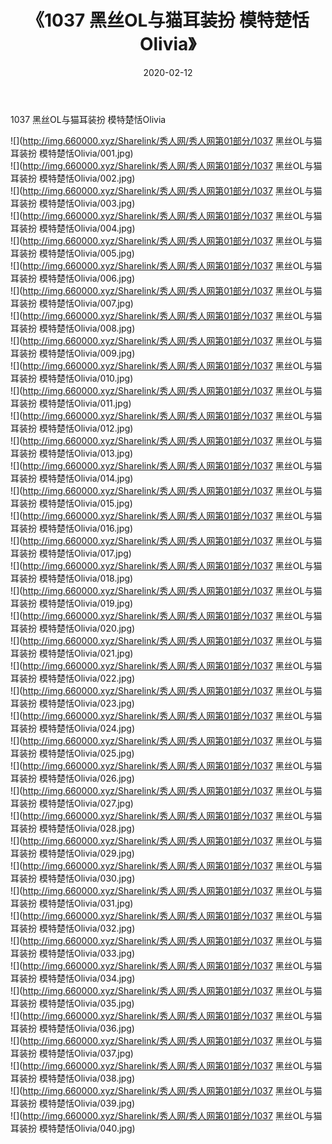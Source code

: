 ﻿---
layout: post
title:  《1037 黑丝OL与猫耳装扮 模特楚恬Olivia》
date:   2020-02-12
img: http://img.660000.xyz/Sharelink/秀人网/秀人网第01部分/1037 黑丝OL与猫耳装扮 模特楚恬Olivia/000.jpg
categories: [美女, 清纯, 唯美]
---

1037 黑丝OL与猫耳装扮 模特楚恬Olivia

  ![](http://img.660000.xyz/Sharelink/秀人网/秀人网第01部分/1037 黑丝OL与猫耳装扮 模特楚恬Olivia/001.jpg) <br> ![](http://img.660000.xyz/Sharelink/秀人网/秀人网第01部分/1037 黑丝OL与猫耳装扮 模特楚恬Olivia/002.jpg) <br> ![](http://img.660000.xyz/Sharelink/秀人网/秀人网第01部分/1037 黑丝OL与猫耳装扮 模特楚恬Olivia/003.jpg) <br> ![](http://img.660000.xyz/Sharelink/秀人网/秀人网第01部分/1037 黑丝OL与猫耳装扮 模特楚恬Olivia/004.jpg) <br> ![](http://img.660000.xyz/Sharelink/秀人网/秀人网第01部分/1037 黑丝OL与猫耳装扮 模特楚恬Olivia/005.jpg) <br> ![](http://img.660000.xyz/Sharelink/秀人网/秀人网第01部分/1037 黑丝OL与猫耳装扮 模特楚恬Olivia/006.jpg) <br> ![](http://img.660000.xyz/Sharelink/秀人网/秀人网第01部分/1037 黑丝OL与猫耳装扮 模特楚恬Olivia/007.jpg) <br> ![](http://img.660000.xyz/Sharelink/秀人网/秀人网第01部分/1037 黑丝OL与猫耳装扮 模特楚恬Olivia/008.jpg) <br> ![](http://img.660000.xyz/Sharelink/秀人网/秀人网第01部分/1037 黑丝OL与猫耳装扮 模特楚恬Olivia/009.jpg) <br> ![](http://img.660000.xyz/Sharelink/秀人网/秀人网第01部分/1037 黑丝OL与猫耳装扮 模特楚恬Olivia/010.jpg) <br> ![](http://img.660000.xyz/Sharelink/秀人网/秀人网第01部分/1037 黑丝OL与猫耳装扮 模特楚恬Olivia/011.jpg) <br> ![](http://img.660000.xyz/Sharelink/秀人网/秀人网第01部分/1037 黑丝OL与猫耳装扮 模特楚恬Olivia/012.jpg) <br> ![](http://img.660000.xyz/Sharelink/秀人网/秀人网第01部分/1037 黑丝OL与猫耳装扮 模特楚恬Olivia/013.jpg) <br> ![](http://img.660000.xyz/Sharelink/秀人网/秀人网第01部分/1037 黑丝OL与猫耳装扮 模特楚恬Olivia/014.jpg) <br> ![](http://img.660000.xyz/Sharelink/秀人网/秀人网第01部分/1037 黑丝OL与猫耳装扮 模特楚恬Olivia/015.jpg) <br> ![](http://img.660000.xyz/Sharelink/秀人网/秀人网第01部分/1037 黑丝OL与猫耳装扮 模特楚恬Olivia/016.jpg) <br> ![](http://img.660000.xyz/Sharelink/秀人网/秀人网第01部分/1037 黑丝OL与猫耳装扮 模特楚恬Olivia/017.jpg) <br> ![](http://img.660000.xyz/Sharelink/秀人网/秀人网第01部分/1037 黑丝OL与猫耳装扮 模特楚恬Olivia/018.jpg) <br> ![](http://img.660000.xyz/Sharelink/秀人网/秀人网第01部分/1037 黑丝OL与猫耳装扮 模特楚恬Olivia/019.jpg) <br> ![](http://img.660000.xyz/Sharelink/秀人网/秀人网第01部分/1037 黑丝OL与猫耳装扮 模特楚恬Olivia/020.jpg) <br> ![](http://img.660000.xyz/Sharelink/秀人网/秀人网第01部分/1037 黑丝OL与猫耳装扮 模特楚恬Olivia/021.jpg) <br> ![](http://img.660000.xyz/Sharelink/秀人网/秀人网第01部分/1037 黑丝OL与猫耳装扮 模特楚恬Olivia/022.jpg) <br> ![](http://img.660000.xyz/Sharelink/秀人网/秀人网第01部分/1037 黑丝OL与猫耳装扮 模特楚恬Olivia/023.jpg) <br> ![](http://img.660000.xyz/Sharelink/秀人网/秀人网第01部分/1037 黑丝OL与猫耳装扮 模特楚恬Olivia/024.jpg) <br> ![](http://img.660000.xyz/Sharelink/秀人网/秀人网第01部分/1037 黑丝OL与猫耳装扮 模特楚恬Olivia/025.jpg) <br> ![](http://img.660000.xyz/Sharelink/秀人网/秀人网第01部分/1037 黑丝OL与猫耳装扮 模特楚恬Olivia/026.jpg) <br> ![](http://img.660000.xyz/Sharelink/秀人网/秀人网第01部分/1037 黑丝OL与猫耳装扮 模特楚恬Olivia/027.jpg) <br> ![](http://img.660000.xyz/Sharelink/秀人网/秀人网第01部分/1037 黑丝OL与猫耳装扮 模特楚恬Olivia/028.jpg) <br> ![](http://img.660000.xyz/Sharelink/秀人网/秀人网第01部分/1037 黑丝OL与猫耳装扮 模特楚恬Olivia/029.jpg) <br> ![](http://img.660000.xyz/Sharelink/秀人网/秀人网第01部分/1037 黑丝OL与猫耳装扮 模特楚恬Olivia/030.jpg) <br> ![](http://img.660000.xyz/Sharelink/秀人网/秀人网第01部分/1037 黑丝OL与猫耳装扮 模特楚恬Olivia/031.jpg) <br> ![](http://img.660000.xyz/Sharelink/秀人网/秀人网第01部分/1037 黑丝OL与猫耳装扮 模特楚恬Olivia/032.jpg) <br> ![](http://img.660000.xyz/Sharelink/秀人网/秀人网第01部分/1037 黑丝OL与猫耳装扮 模特楚恬Olivia/033.jpg) <br> ![](http://img.660000.xyz/Sharelink/秀人网/秀人网第01部分/1037 黑丝OL与猫耳装扮 模特楚恬Olivia/034.jpg) <br> ![](http://img.660000.xyz/Sharelink/秀人网/秀人网第01部分/1037 黑丝OL与猫耳装扮 模特楚恬Olivia/035.jpg) <br> ![](http://img.660000.xyz/Sharelink/秀人网/秀人网第01部分/1037 黑丝OL与猫耳装扮 模特楚恬Olivia/036.jpg) <br> ![](http://img.660000.xyz/Sharelink/秀人网/秀人网第01部分/1037 黑丝OL与猫耳装扮 模特楚恬Olivia/037.jpg) <br> ![](http://img.660000.xyz/Sharelink/秀人网/秀人网第01部分/1037 黑丝OL与猫耳装扮 模特楚恬Olivia/038.jpg) <br> ![](http://img.660000.xyz/Sharelink/秀人网/秀人网第01部分/1037 黑丝OL与猫耳装扮 模特楚恬Olivia/039.jpg) <br> ![](http://img.660000.xyz/Sharelink/秀人网/秀人网第01部分/1037 黑丝OL与猫耳装扮 模特楚恬Olivia/040.jpg) <br>